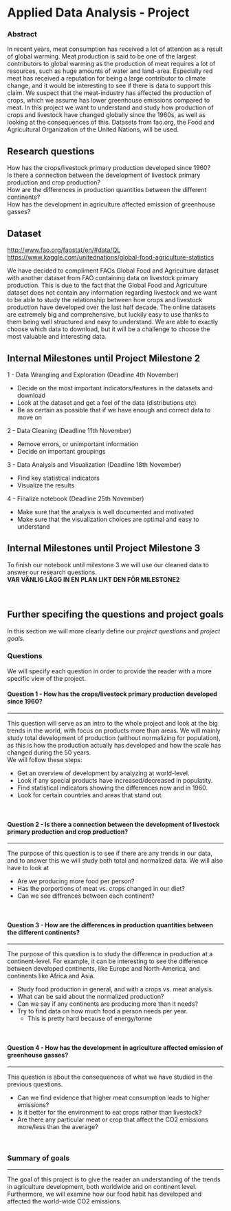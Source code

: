 # Applied Data Analysis - Project

### Abstract
In recent years, meat consumption has received a lot of attention as a result of global warming. Meat production is said to be one of the largest contributors to global warming as the production of meat requires a lot of resources, such as huge amounts of water and land-area. Especially red meat has received a reputation for being a large contributor to climate change, and it would be interesting to see if there is data to support this claim. We suspect that the meat-industry has affected the production of crops, which we assume has lower greenhouse emissions compared to meat. In this project we want to understand and study how production of crops and livestock have changed globally since the 1960s, as well as looking at the consequences of this. Datasets from fao.org, the Food and Agricultural Organization of the United Nations, will be used.


## Research questions
How has the crops/livestock primary production developed since 1960?  
Is there a connection between the development of livestock primary production and crop production?  
How are the differences in production quantities between the different continents?  
How has the development in agriculture affected emission of greenhouse gasses?  

## Dataset
http://www.fao.org/faostat/en/#data/QL  
https://www.kaggle.com/unitednations/global-food-agriculture-statistics

We have decided to compliment FAOs Global Food and Agriculture dataset with another dataset from FAO containing data on livestock primary production. This is due to the fact that the Global Food and Agriculture dataset does not contain any information regarding livestock and we want to be able to study the relationship between how crops and livestock production have developed over the last half decade. The online datasets are extremely big and comprehensive, but luckily easy to use thanks to them being well structured and easy to understand. We are able to exactly choose which data to download, but it will be a challenge to choose the most valuable and interesting data.

## Internal Milestones until Project Milestone 2
1 - Data Wrangling and Exploration (Deadline 4th November)
- Decide on the most important indicators/features in the datasets and download
- Look at the dataset and get a feel of the data (distributions etc)
- Be as certain as possible that if we have enough and correct data to move on   

2 - Data Cleaning (Deadline 11th November)
- Remove errors, or unimportant information
- Decide on important groupings  

3 - Data Analysis and Visualization (Deadline 18th November)
- Find key statistical indicators 
- Visualize the results   

4 - Finalize notebook (Deadline 25th November)
- Make sure that the analysis is well documented and motivated
- Make sure that the visualization choices are optimal and easy to understand

## Internal Milestones until Project Milestone 3 

To finish our notebook until milestone 3 we will use our cleaned data to answer our research questions.  
**VAR VÄNLIG LÄGG IN EN PLAN LIKT DEN FÖR MILESTONE2**

&nbsp;

## Further specifing the questions and project goals
In this section we will more clearly define our _project questions_ and _project goals_.
### Questions
We will specify each question in order to provide the reader with a more specific view of the project.
#### Question 1 - How has the crops/livestock primary production developed since 1960?
***
This question will serve as an intro to the whole project and look at the big trends in the world, with focus on products more than areas. We will mainly study total development of production (without normalizing for population), as this is how the production actually has developed and how the scale has changed during the 50 years.  
We will follow these steps:

- Get an overview of development by analyzing at world-level.
- Look if any special products have increased/decreased in populatity.
- Find statistical indicators showing the differences now and in 1960.
- Look for certain countries and areas that stand out.

&nbsp;
#### Question 2 - Is there a connection between the development of livestock primary production and crop production?
***
The purpose of this question is to see if there are any trends in our data, and to answer this we will study both total and normalized data. We will also have to look at 

- Are we producing more food per person?
- Has the porportions of meat vs. crops changed in our diet?
- Can we see diffrences between each continent?

&nbsp;   

#### Question 3 - How are the differences in production quantities between the different continents?
***
The purpose of this question is to study the difference in production at a continent-level. For example, it can be interesting to see the difference between developed continents, like Europe and North-America, and continents like Africa and Asia. 

- Study food production in general, and with a crops vs. meat analysis.
- What can be said about the normalized production?
- Can we say if any continents are producing more than it needs?
- Try to find data on how much food a person needs per year. 
    - This is pretty hard because of energy/tonne
    
&nbsp;

#### Question 4 - How has the development in agriculture affected emission of greenhouse gasses?
***

This question is about the consequences of what we have studied in the previous questions.

- Can we find evidence that higher meat consumption leads to higher emissions?
- Is it better for the environment to eat crops rather than livestock?
- Are there any particular meat or crop that affect the CO2 emissions more/less than the average?

&nbsp;
### Summary of goals
***
The goal of this project is to give the reader an understanding of the trends in agriculture development, both worldwide and on continent level. Furthermore, we will examine how our food habit has developed and affected the world-wide CO2 emissions.